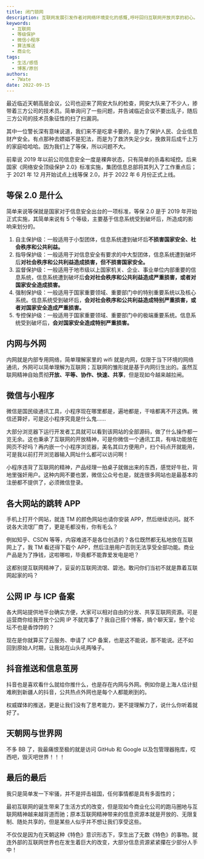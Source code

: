 ```yaml
---
title: 闭门锁网
description: 互联网发展引发作者对网络环境变化的感慨,呼吁回归互联网开放共享的初心。
keywords:
  - 互联网
  - 等级保护
  - 微信小程序
  - 算法推送
  - 商业化
tags:
  - 生活/感悟
  - 博客/原创
authors:
  - 7Wate
date: 2022-09-15
---
```


最近临近天朝高层会议，公司也迎来了网安大队的检查，网安大队来了不少人，掺带着三方公司的技术员。简单询问了一些问题，并告诫临近会议不要出乱子，随后三方公司的技术员象征性的扫了扫漏洞。

其中一位警长深有意味说道，我们来不是吃拿卡要的，是为了保护人民、企业信息财产安全。有点那种去嫖娼不是犯法，而是为了救济失足少女，挽救背后成千上万的家庭哈哈哈。因为我们上了等保，所以问题不大。

前辈说 2019 年以前公司信息安全一度是裸奔状态，只有简单的杀毒和域控。后来国家《网络安全顶级保护 2.0》标准实施，集团信息总部将其列入了工作重点后；于 2021 年 12 月开始试点上线等保 2.0，并于 2022 年 6 月份正式上线。

## 等保 2.0 是什么

简单来说等保就是国家对于信息安全出台的一项标准，等保 2.0 是于 2019 年开始正式实施，其简单来说有 5 个等级，主要基于信息系统受到破坏后，所造成的影响来划分的。

1. 自主保护级：一般适用于小型团体，信息系统遭到破坏后**不损害国家安全、社会秩序和公共利益。**
2. 指导保护级：一般适用于对信息安全有要求的中大型团体，信息系统遭到破坏后**对社会秩序和公共利益造成损害，但不损害国家安全。**
3. 监督保护级：一般适用于地市级以上国家机关、企业、事业单位内部重要的信息系统，信息系统遭到破坏后**会对社会秩序和公共利益造成严重损害，或者对国家安全造成损害。**
4. 强制保护级：一般适用于国家重要领域、重要部门中的特别重要系统以及核心系统。信息系统受到破坏后，**会对社会秩序和公共利益造成特别严重损害，或者对国家安全造成严重损害。**
5. 专控保护级：一般适用于国家重要领域、重要部门中的极端重要系统。信息系统受到破坏后，**会对国家安全造成特别严重损害。**

## 内网与外网

内网就是内部专用网络，简单理解家里的 wifi 就是内网，仅限于当下环境的网络通讯，外网可以简单理解为互联网；互联网的雏形就是基于内网衍生出的。虽然互联网精神自始贯彻**开放、平等、协作、快速、共享**，但是现如今越来越拉闸。

## 微信与小程序

微信是国民级通讯工具，小程序现在哪里都是，遍地都是，干啥都离不开这俩。微信还算好，可是这小程序究竟是什么鬼……

大部分浏览器下运行开发者工具就可以看到该网站的全部源码，做了什么操作都一览无余。这也秉承了互联网的开放精神，可是你微信一个通讯工具，有啥功能放在网页不好吗？再内嵌一个小程序浏览器，美名其曰方便用户，扫个码点开就能用，可是我以前打开浏览器输入网址什么都可以访问啊！

小程序违背了互联网的精神，产品经理一拍桌子就做出来的东西，感觉好牛批，背地里强奸用户。这种内网不要也罢，微信公众号也是，就连很多网站也是最基本的注册都不提供了，必须微信登录。

## 各大网站的跳转 APP

手机上打开个网站，就连 TM 的颜色网站也请你安装 APP，然后继续访问。就不说各大流氓厂商了，更是毛都没有，你有毛么？

例如知乎、CSDN 等等，内容难道不是各位创造的？各位既然都无私地放在互联网上了，我 TM 看还得下载个 APP，然后注册用户否则无法享受全部功能。商业产品是为了挣钱，这啦哪啦，毕竟都不能靠爱发电是吧？

这都别提互联网精神了，妥妥的互联网流氓、碧池。敢问你们当初不就是靠着互联网起家的吗？

## 公网 IP 与 ICP 备案

各大网站提供地平台确实方便，大家可以相对自由的分发、共享互联网资源。可是运营商你给我开放个公网 IP 不就完事了？我自己搭个博客，搞个聊天室，整个论坛不也是香饽饽的？

现在是你就算买了云服务、申请了 ICP 备案，也是这不能说，那不能说。还不如回到原始人时期，让我站在山头吼两嗓子。

## 抖音推送和信息茧房

抖音也是喜欢看什么就给你推什么，也是存在内网与外网。例如你是上海人估计挺难刷到新疆人的抖音，公共热点外网也是每个人都能刷到的。

权威媒体的推送，更是让我们没有了思考能力，更不提理解力了，说什么你听着就好了。

## 天朝网与世界网

不多 BB 了，我最痛恨至极的就是访问 GitHub 和 Google 以及包管理器拖库，哎西吧，毁灭吧世界！！！

## 最后的最后

我只是简单发一下牢骚，并不是抨击祖国，任何事情都是具有多面性的；

最初互联网的诞生带来了生活方式的改变，但是现如今商业化公司的跑马圈地与互联网精神越来越背道而驰；原本互联网精神带来的信息资源本就是开放的、无限复制、随处共享的，但是某些人似乎并不想让我们享受这些。

不仅仅是因为在天朝这种《特色》意识形态下，孪生出了无数《特色》的事物。就连外部的互联网世界也在发生着巨大的改变，大部分信息资源紧紧攥在少部分人手中！
